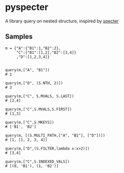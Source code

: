 # pyspecter
A library query on nested structure, inspired by [specter](https://github.com/redplanetlabs/specter)

## Samples

    m = {"A":{"B1":1,"B2":2},
         "C":{"B1":[1,2],"B2":[3,4]}
         ,"D":[1,2,3,4]}
 

    query(m,["A", "B1"])
    # 1 
    
    query(m,["D", (S.NTH, 2)])
    # 3
    
    query(m,["C", S.MVALS, S.LAST])
    # [2,4]
    
    query(m,["C",S.MVALS,S.FIRST])
    # [1,3]
    
    query(m,["C",S.MKEYS])
    # ['B1', 'B2']
    
    query(m, [(S.MULTI_PATH,["A", "B1"], ["D"])])
    # [1, [1, 2, 3, 4]]
    
    query(m,["D",(S.FILTER,lambda x:x>2)])
    # [3,4]
    
    query(m,["C",S.INDEXED_VALS])
    # [(0, 'B1'), (1, 'B2')]
